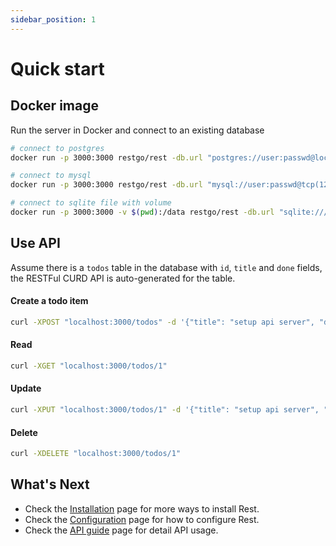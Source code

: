 ```yaml
---
sidebar_position: 1
---
```

# Quick start

## Docker image

Run the server in Docker and connect to an existing database

``` bash
# connect to postgres
docker run -p 3000:3000 restgo/rest -db.url "postgres://user:passwd@localhost:5432/db"

# connect to mysql
docker run -p 3000:3000 restgo/rest -db.url "mysql://user:passwd@tcp(127.0.0.1:3306)/db_name"

# connect to sqlite file with volume
docker run -p 3000:3000 -v $(pwd):/data restgo/rest -db.url "sqlite:///data/my.db"
```

## Use API
Assume there is a `todos` table in the database with `id`, `title` and `done` fields, the RESTFul CURD API is auto-generated for the table.

#### Create a todo item
``` bash
curl -XPOST "localhost:3000/todos" -d '{"title": "setup api server", "done": false}'
```

#### Read
``` bash
curl -XGET "localhost:3000/todos/1"
```

#### Update
``` bash
curl -XPUT "localhost:3000/todos/1" -d '{"title": "setup api server", "done": true}'
```

#### Delete
``` bash
curl -XDELETE "localhost:3000/todos/1"
```


## What's Next
- Check the [Installation](./installation) page for more ways to install Rest.
- Check the [Configuration](./configuration) page for how to configure Rest.
- Check the [API guide](../guides/api) page for detail API usage.
